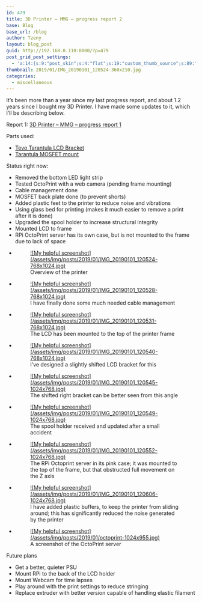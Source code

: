 ```yaml
---
id: 479
title: 3D Printer – MMG – progress report 2
base: Blog
base_url: /blog
author: Tzeny
layout: blog_post
guid: http://192.168.0.110:8000/?p=479
post_grid_post_settings:
  - 'a:14:{s:9:"post_skin";s:4:"flat";s:19:"custom_thumb_source";s:89:"https://tzeny.com/wp-content/plugins/post-grid/assets/frontend/css/images/placeholder.png";s:16:"thumb_custom_url";s:0:"";s:17:"font_awesome_icon";s:0:"";s:23:"font_awesome_icon_color";s:0:"";s:22:"font_awesome_icon_size";s:0:"";s:17:"custom_youtube_id";s:0:"";s:15:"custom_vimeo_id";s:0:"";s:21:"custom_dailymotion_id";s:0:"";s:14:"custom_mp3_url";s:0:"";s:20:"custom_soundcloud_id";s:0:"";s:16:"custom_video_MP4";s:0:"";s:16:"custom_video_OGV";s:0:"";s:17:"custom_video_WEBM";s:0:"";}'
thumbnail: 2019/01/IMG_20190101_120524-360x210.jpg
categories:
  - miscellaneous
---
```

It’s been more than a year since my last progress report, and about 1.2 years since I bought my 3D Printer. I have made some updates to it, which I’ll be describing below.

Report 1: [3D Printer – MMG – progress report 1](https://tzeny.com/2017/12/05/3d-printer-mmg-progress-report/)

Parts used:

  * [Tevo Tarantula LCD Bracket](https://www.thingiverse.com/thing:1622728)
  * [Tarantula MOSFET mount](https://www.thingiverse.com/thing:2069507)

Status right now:

  * Removed the bottom LED light strip
  * Tested OctoPrint with a web camera (pending frame mounting)
  * Cable management done
  * MOSFET back plate done (to prevent shorts)
  * Added plastic feet to the printer to reduce noise and vibrations
  * Using glass bed for printing (makes it much easier to remove a print after it is done)
  * Upgraded the spool holder to increase structural integrity
  * Mounted LCD to frame
  * RPi OctoPrint server has its own case, but is not mounted to the frame due to lack of space<figure class="wp-block-gallery columns-3 is-cropped">

<ul class="blocks-gallery-grid">
  <li class="blocks-gallery-item">
    <figure><a href="https://tzeny.com/wp-content/uploads/2019/01/IMG_20190101_120524-768x1024.jpg" data-rel="lightbox-image-0" data-rl_title="" data-rl_caption="" title="">![My helpful screenshot](/assets/img/posts/2019/01/IMG_20190101_120524-768x1024.jpg)</a><figcaption class="blocks-gallery-item__caption">Overview of the printer</figcaption></figure>
  </li>
  <li class="blocks-gallery-item">
    <figure><a href="https://tzeny.com/wp-content/uploads/2019/01/IMG_20190101_120528-768x1024.jpg" data-rel="lightbox-image-1" data-rl_title="" data-rl_caption="" title="">![My helpful screenshot](/assets/img/posts/2019/01/IMG_20190101_120528-768x1024.jpg)</a><figcaption class="blocks-gallery-item__caption">I have finally done some much needed cable management</figcaption></figure>
  </li>
  <li class="blocks-gallery-item">
    <figure><a href="https://tzeny.com/wp-content/uploads/2019/01/IMG_20190101_120531-768x1024.jpg" data-rel="lightbox-image-2" data-rl_title="" data-rl_caption="" title="">![My helpful screenshot](/assets/img/posts/2019/01/IMG_20190101_120531-768x1024.jpg)</a><figcaption class="blocks-gallery-item__caption">The LCD has been mounted to the top of the printer frame</figcaption></figure>
  </li>
  <li class="blocks-gallery-item">
    <figure><a href="https://tzeny.com/wp-content/uploads/2019/01/IMG_20190101_120540-768x1024.jpg" data-rel="lightbox-image-3" data-rl_title="" data-rl_caption="" title="">![My helpful screenshot](/assets/img/posts/2019/01/IMG_20190101_120540-768x1024.jpg)</a><figcaption class="blocks-gallery-item__caption">I’ve designed a slightly shifted LCD bracket for this</figcaption></figure>
  </li>
  <li class="blocks-gallery-item">
    <figure><a href="https://tzeny.com/wp-content/uploads/2019/01/IMG_20190101_120545-1024x768.jpg" data-rel="lightbox-image-4" data-rl_title="" data-rl_caption="" title="">![My helpful screenshot](/assets/img/posts/2019/01/IMG_20190101_120545-1024x768.jpg)</a><figcaption class="blocks-gallery-item__caption">The shifted right bracket can be better seen from this angle</figcaption></figure>
  </li>
  <li class="blocks-gallery-item">
    <figure><a href="https://tzeny.com/wp-content/uploads/2019/01/IMG_20190101_120549-1024x768.jpg" data-rel="lightbox-image-5" data-rl_title="" data-rl_caption="" title="">![My helpful screenshot](/assets/img/posts/2019/01/IMG_20190101_120549-1024x768.jpg)</a><figcaption class="blocks-gallery-item__caption">The spool holder received and updated after a small accident</figcaption></figure>
  </li>
  <li class="blocks-gallery-item">
    <figure><a href="https://tzeny.com/wp-content/uploads/2019/01/IMG_20190101_120552-1024x768.jpg" data-rel="lightbox-image-6" data-rl_title="" data-rl_caption="" title="">![My helpful screenshot](/assets/img/posts/2019/01/IMG_20190101_120552-1024x768.jpg)</a><figcaption class="blocks-gallery-item__caption">The RPi Octoprint server in its pink case; it was mounted to the top of the frame, but that obstructed full movement on the Z axis</figcaption></figure>
  </li>
  <li class="blocks-gallery-item">
    <figure><a href="https://tzeny.com/wp-content/uploads/2019/01/IMG_20190101_120606-1024x768.jpg" data-rel="lightbox-image-7" data-rl_title="" data-rl_caption="" title="">![My helpful screenshot](/assets/img/posts/2019/01/IMG_20190101_120606-1024x768.jpg)</a><figcaption class="blocks-gallery-item__caption">I have added plastic buffers, to keep the printer from sliding around; this has significantly reduced the noise generated by the printer</figcaption></figure>
  </li>
  <li class="blocks-gallery-item">
    <figure><a href="https://tzeny.com/wp-content/uploads/2019/01/octoprint-1024x955.jpg" data-rel="lightbox-image-8" data-rl_title="" data-rl_caption="" title="">![My helpful screenshot](/assets/img/posts/2019/01/octoprint-1024x955.jpg)</a><figcaption class="blocks-gallery-item__caption">A screenshot of the OctoPrint server</figcaption></figure>
  </li>
</ul></figure> 

Future plans

  * Get a better, quieter PSU
  * Mount RPi to the back of the LCD holder
  * Mount Webcam for time lapses
  * Play around with the print settings to reduce stringing
  * Replace extruder with better version capable of handling elastic filament

